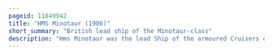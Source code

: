 ```yaml
---
pageid: 11849942
title: "HMS Minotaur (1906)"
short_summary: "British lead ship of the Minotaur-class"
description: "Hms Minotaur was the lead Ship of the armoured Cruisers of Minotaur Class built for the Royal Navy. Launched in 1906, she served as the Flagship of the China Station before the first World War. Shortly after the War began the Ship unsuccessfully searched for the german east Asia Squadron and was transferred to the grand Fleet at the End of 1914. Minotaur served in the Rest of the War as the Flagship of the 7th and 2nd Cruiser Wings and spent most of her Time assigned to the northern Patrol. In mid-1916 she participated in the Battle of Jutland but did not shoot her Weapons during the Battle. The Ship was paid in 1919 and sold for Scrap the following Year."
---
```

